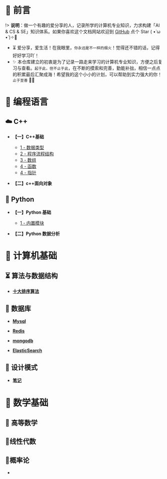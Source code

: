 # 🎨 前言

!> <b>说明</b>：做一个有趣的爱分享的人，记录所学的计算机专业知识，力求构建「AI & CS & SE」知识体系。如果你喜欢这个文档网站欢迎到 [GitHub](https://github.com/m5xhsy/NoteBook) 点个 Star ( •̀ ω •́ )✧🔑

* ⏳ 爱分享，爱生活！在我眼里，`你永远是不一样的烟火`！觉得还不错的话，记得好好学习吖！
* ✨ 本仓库建立的初衷是为了记录一路走来学习的计算机专业知识，方便之后复习与查看。`起于此，但不止于此`，在不断的摸索和完善，勤能补拙，相信一点点的积累最后汇聚成海！希望我的这个小小的计划，可以帮助到实力强大的你！`止于至善`  🧡🧡



# 🍵 编程语言



## ☁️ C++

* **【一】C++基础**
  
  * [1 - 数据类型]()
  * [2 - 程序流程结构]()
  * [3 - 数组]()
  * [4 - 函数]() 
  * [4 - 指针](note/c++/c++基础/指针.md)
  
* **【二】c++面向对象**

  



## 🐍 Python

* **【一】Python 基础**

  * [1 - 内置模块](note/pyhton/模块/)

* **【二】Python 数据分析**  

  




# 🚀 计算机基础

## ⏳ 算法与数据结构

* **[十大排序算法]()**



## 📜 数据库

* **[Mysql]()**

* **[Redis]()**

* **[mongodb]()**

* **[ElasticSearch]()**

  

## 💭 设计模式

* **[笔记]()**



# 📘 数学基础

## 🐼 高等数学
## 🐷线性代数
## 🐹概率论




* 


